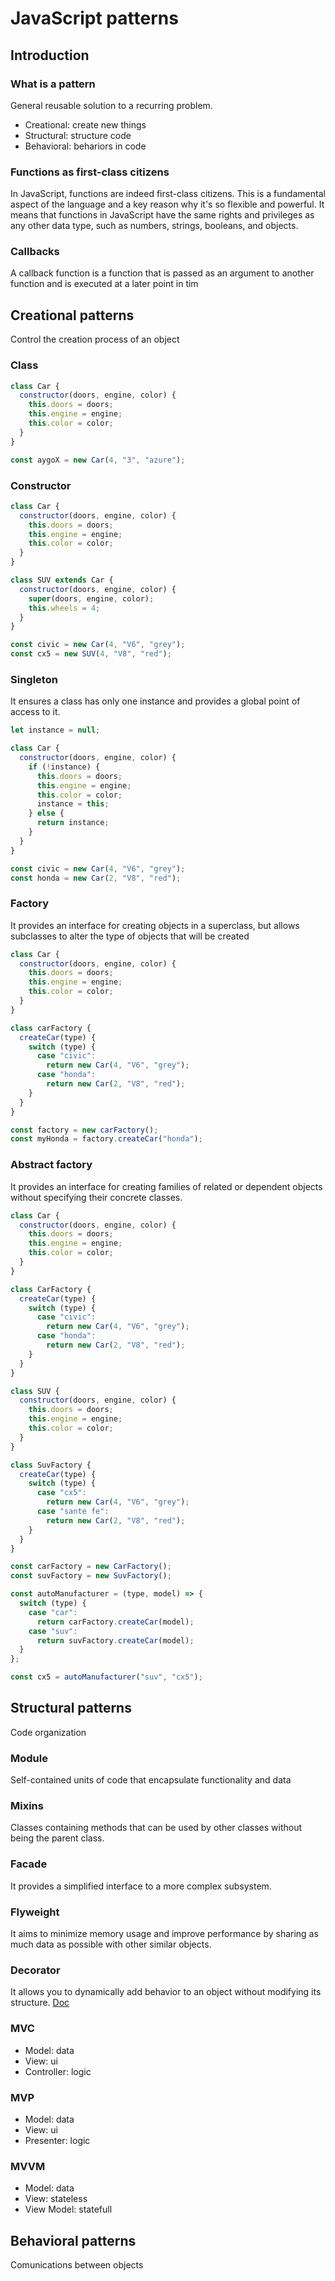 # JavaScript patterns

## Introduction

### What is a pattern

General reusable solution to a recurring problem.

- Creational: create new things
- Structural: structure code
- Behavioral: behariors in code

### Functions as first-class citizens

In JavaScript, functions are indeed first-class citizens. This is a fundamental aspect of the language and a key reason why it's so flexible and powerful. It means that functions in JavaScript have the same rights and privileges as any other data type, such as numbers, strings, booleans, and objects.

### Callbacks

A callback function is a function that is passed as an argument to another function and is executed at a later point in tim

## Creational patterns

Control the creation process of an object

### Class

```js
class Car {
  constructor(doors, engine, color) {
    this.doors = doors;
    this.engine = engine;
    this.color = color;
  }
}

const aygoX = new Car(4, "3", "azure");
```

### Constructor

```js
class Car {
  constructor(doors, engine, color) {
    this.doors = doors;
    this.engine = engine;
    this.color = color;
  }
}

class SUV extends Car {
  constructor(doors, engine, color) {
    super(doors, engine, color);
    this.wheels = 4;
  }
}

const civic = new Car(4, "V6", "grey");
const cx5 = new SUV(4, "V8", "red");
```

### Singleton

It ensures a class has only one instance and provides a global point of access to it.

```js
let instance = null;

class Car {
  constructor(doors, engine, color) {
    if (!instance) {
      this.doors = doors;
      this.engine = engine;
      this.color = color;
      instance = this;
    } else {
      return instance;
    }
  }
}

const civic = new Car(4, "V6", "grey");
const honda = new Car(2, "V8", "red");
```

### Factory

It provides an interface for creating objects in a superclass, but allows subclasses to alter the type of objects that will be created

```js
class Car {
  constructor(doors, engine, color) {
    this.doors = doors;
    this.engine = engine;
    this.color = color;
  }
}

class carFactory {
  createCar(type) {
    switch (type) {
      case "civic":
        return new Car(4, "V6", "grey");
      case "honda":
        return new Car(2, "V8", "red");
    }
  }
}

const factory = new carFactory();
const myHonda = factory.createCar("honda");
```

### Abstract factory

It provides an interface for creating families of related or dependent objects without specifying their concrete classes.

```js
class Car {
  constructor(doors, engine, color) {
    this.doors = doors;
    this.engine = engine;
    this.color = color;
  }
}

class CarFactory {
  createCar(type) {
    switch (type) {
      case "civic":
        return new Car(4, "V6", "grey");
      case "honda":
        return new Car(2, "V8", "red");
    }
  }
}

class SUV {
  constructor(doors, engine, color) {
    this.doors = doors;
    this.engine = engine;
    this.color = color;
  }
}

class SuvFactory {
  createCar(type) {
    switch (type) {
      case "cx5":
        return new Car(4, "V6", "grey");
      case "sante fe":
        return new Car(2, "V8", "red");
    }
  }
}

const carFactory = new CarFactory();
const suvFactory = new SuvFactory();

const autoManufacturer = (type, model) => {
  switch (type) {
    case "car":
      return carFactory.createCar(model);
    case "suv":
      return suvFactory.createCar(model);
  }
};

const cx5 = autoManufacturer("suv", "cx5");
```

## Structural patterns

Code organization

### Module

Self-contained units of code that encapsulate functionality and data

### Mixins

Classes containing methods that can be used by other classes without being the parent class. 

### Facade

It provides a simplified interface to a more complex subsystem.

### Flyweight

It aims to minimize memory usage and improve performance by sharing as much data as possible with other similar objects.

### Decorator

It allows you to dynamically add behavior to an object without modifying its structure. 
[Doc](https://www.typescriptlang.org/docs/handbook/decorators.html)

### MVC

- Model: data
- View: ui
- Controller: logic

### MVP

- Model: data
- View: ui
- Presenter: logic

### MVVM

- Model: data
- View: stateless
- View Model: statefull
  
## Behavioral patterns

Comunications between objects

### 